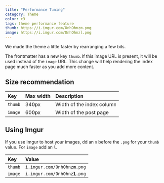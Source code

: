 ```yaml
---
title: "Performance Tuning"
category: Theme
color: c3
tags: theme performance feature
thumb: https://i.imgur.com/OnhOhnzm.png
image: https://i.imgur.com/OnhOhnzl.png
---
```

We made the theme a little faster by rearranging a few bits.
<!--more-->

The frontmatter has a new key `thumb`.
If this image URL is present, it will be used instead of the `image` URL.
This change will help rendering the index page much faster as you add more content.

## Size recommendation

Key     | Max width | Description
:---    | :---      | :---
`thumb` | 340px     | Width of the index column
`image` | 600px     | Width of the post page

## Using Imgur

If you use Imgur to host your images, dd an `m` before the `.png`
for your `thumb` value.  For `image` add an `l`.

Key     | Value
:---    | :---
`thumb` | <code>i.imgur.com/OnhOhnz<u><b>m</b></u>.png</code>
`image` | <code>i.imgur.com/OnhOhnz<u><b>l</b></u>.png</code>
